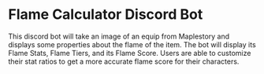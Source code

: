 # Flame Calculator Discord Bot
This discord bot will take an image of an equip from Maplestory and displays some properties about the flame of the 
item. The bot will display its Flame Stats, Flame Tiers, and its Flame Score. Users are able to customize their stat
ratios to get a more accurate flame score for their characters. 
